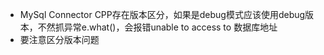 *  MySql Connector CPP存在版本区分，如果是debug模式应该使用debug版本，不然抓异常e.what()，会报错unable to access to 数据库地址
* 要注意区分版本问题
